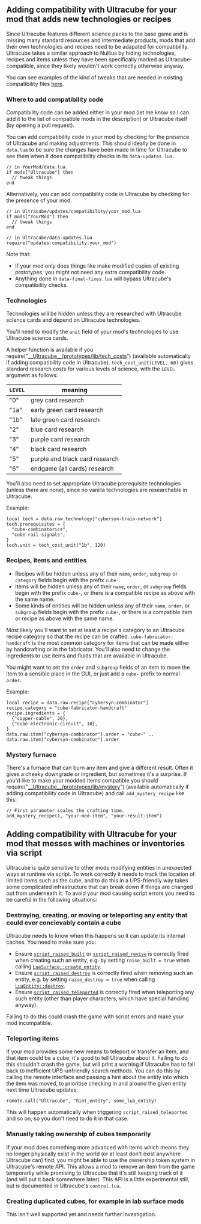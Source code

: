 ## Adding compatibility with Ultracube for your mod that adds new technologies or recipes

Since Ultracube features different science packs to the base game and is missing many standard resources and intermediate products, mods that add their own technologies and recipes need to be adapated for compatibility. Ultracube takes a similar approach to Nullius by hiding technologies, recipes and items unless they have been specifically marked as Ultracube-compatible, since they likely wouldn't work correctly otherwise anyway.

You can see examples of the kind of tweaks that are needed in existing compatibility files [here](https://github.com/grandseiken/factorio-ultracube/tree/main/updates/compatibility).

### Where to add compatibility code

Compatibility code can be added either in your mod (let me know so I can add it to the list of compatible mods in the description) or Ultracube itself (by opening a pull request).

You can add compatibility code in your mod by checking for the presence of Ultracube and making adjustments. This should ideally be done in `data.lua` to be sure the changes have been made in time for Ultracube to see them when it does compatibility checks in its `data-updates.lua`.

```
// in YourMod/data.lua
if mods["Ultracube"] then
  // tweak things
end
```

Alternatively, you can add compatibility code in Ultracube by checking for the presence of your mod:

```
// in Ultracube/updates/compatibility/your_mod.lua
if mods["YourMod"] then
  // tweak things
end

// in Ultracube/data-updates.lua
require("updates.compatibility.your_mod")
```

Note that:
* If your mod only does things like make modified copies of existing prototypes, you might not need any extra compatibility code.
* Anything done in `data-final-fixes.lua` will bypass Ultracube's compatibility checks.

### Technologies

Technologies will be hidden unless they are researched with Ultracube science cards and depend on Ultracube technologies.

You'll need to modify the `unit` field of your mod's technologies to use Ultracube science cards.

A helper function is available if you require("[\_\_Ultracube\_\_/prototypes/lib/tech_costs](https://github.com/grandseiken/factorio-ultracube/blob/main/prototypes/lib/tech_costs.lua)") (available automatically if adding compatibility code in Ultracube). `tech_cost_unit(LEVEL, 60)` gives standard research costs for various levels of science, with the `LEVEL` argument as follows:

| `LEVEL` | meaning |
|---------|---------|
| "0" | grey card research |
| "1a" | early green card research |
| "1b" | late green card research |
| "2" | blue card research |
| "3" | purple card research |
| "4" | black card research |
| "5" | purple and black card research |
| "6" | endgame (all cards) research |

You'll also need to set appropriate Ultracube prerequisite technologies (unless there are none), since no vanilla technologies are researchable in Ultracube.

Example:

```
local tech = data.raw.technology["cybersyn-train-network"]
tech.prerequisites = {
  "cube-combinatorics",
  "cube-rail-signals",
}
tech.unit = tech_cost_unit("1b", 120)
```

### Recipes, items and entities

* Recipes will be hidden unless any of their `name`, `order`, `subgroup` or `category` fields begin with the prefix `cube-`.
* Items will be hidden unless any of their `name`, `order`, or `subgroup` fields begin with the prefix `cube-`, or there is a compatible recipe as above with the same name.
* Some kinds of entities will be hidden unless any of their `name`, `order`, or `subgroup` fields begin with the prefix `cube-`, or there is a compatible item or recipe as above with the same name.

Most likely you'll want to set at least a recipe's category to an Ultracube recipe category so that the recipe can be crafted. `cube-fabricator-handcraft` is the most common category for items that can be made either by handcrafting or in the fabricator. You'll also need to change the ingredients to use items and fluids that are available in Ultracube.

You might want to set the `order` and `subgroup` fields of an item to move the item to a sensible place in the GUI, or just add a `cube-` prefix to normal `order`.

Example:

```
local recipe = data.raw.recipe["cybersyn-combinator"]
recipe.category = "cube-fabricator-handcraft"
recipe.ingredients = {
  {"copper-cable", 20},
  {"cube-electronic-circuit", 10},
}
data.raw.item["cybersyn-combinator"].order = "cube-" .. data.raw.item["cybersyn-combinator"].order
```

### Mystery furnace

There's a furnace that can burn any item and give a different result. Often it gives a cheeky downgrade or ingredient, but sometimes it's a surprise. If you'd like to make your modded items compatible you should require("[\_\_Ultracube\_\_/prototypes/lib/mystery](https://github.com/grandseiken/factorio-ultracube/blob/main/prototypes/lib/mystery.lua)") (available automatically if adding compatibility code in Ultracube) and call `add_mystery_recipe` like this:

```
// First parameter scales the crafting time.
add_mystery_recipe(1, "your-mod-item", "your-result-item")
```

## Adding compatibility with Ultracube for your mod that messes with machines or inventories via script

Ultracube is quite sensitive to other mods modifying entities in unexpected ways at runtime via script. To work correctly it needs to track the location of limited items such as the cube, and to do this in a UPS-friendly way takes some complicated infrastructure that can break down if things are changed out from underneath it. To avoid your mod causing script errors you need to be careful in the following situations:

### Destroying, creating, or moving or teleporting any entity that could ever concievably contain a cube

Ultracube needs to know when this happens so it can update its internal caches. You need to make sure you:

* Ensure [`script_raised_built`](https://lua-api.factorio.com/latest/events.html#script_raised_built) or [`script_raised_revive`](https://lua-api.factorio.com/latest/events.html#script_raised_revive) is correctly fired when creating such an entity, e.g. by setting `raise_built = true` when calling [`LuaSurface::create_entity`](https://lua-api.factorio.com/latest/classes/LuaSurface.html#create_entity).
* Ensure [`script_raised_destroy`](https://lua-api.factorio.com/latest/events.html#script_raised_destroy) is correctly fired when removing such an entity, e.g. by setting `raise_destroy = true` when calling [`LuaEntity::destroy`](https://lua-api.factorio.com/latest/classes/LuaEntity.html#destroy).
* Ensure [`script_raised_teleported`](https://lua-api.factorio.com/latest/events.html#script_raised_teleported) is correctly fired when teleporting any such entity (other than player characters, which have special handling anyway).

Failing to do this could crash the game with script errors and make your mod incompatible.

### Teleporting items

If your mod provides some new means to teleport or transfer an item, and that item could be a cube, it's good to tell Ultracube about it. Failing to do this shouldn't crash the game, but will print a warning if Ultracube has to fall back to inefficient UPS-unfriendly search methods. You can do this by calling the remote interface and passing a hint about the entity into which the item was moved, to prioritise checking in and around the given entity next time Ultracube updates:

```
remote.call("Ultracube", "hint_entity", some_lua_entity)
```

This will happen automatically when triggering `script_raised_teleported` and so on, so you don't need to do it in that case.

### Manually taking ownership of cubes temporarily

If your mod does something more advanced with items which means they no longer physically exist in the world (or at least don't exist anywhere Ultracube can) find, you might be able to use the ownership token system in Ultracube's remote API. This allows a mod to remove an item from the game temporarily while promising to Ultracube that it's still keeping track of it (and will put it back somewhere later). This API is a little experimental still, but is documented in Ultracube's `control.lua`.

### Creating duplicated cubes, for example in lab surface mods

This isn't well supported yet and needs further investigation.
